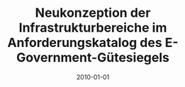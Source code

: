 ---
abstract: ''
authors:
- Christian Wallek
date: '2010-01-01'
featured: false
publication_types:
- '7'
publishDate: '2010-01-01'
title: Neukonzeption der Infrastrukturbereiche im Anforderungskatalog des E-Government-Gütesiegels
url_pdf: ''
---